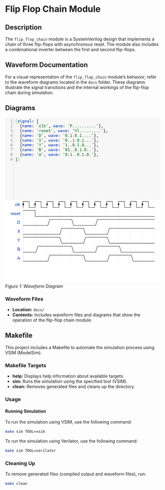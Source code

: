 # Flip Flop Chain Module

## Description

The `flip_flop_chain` module is a SystemVerilog design that implements a chain of three flip-flops with asynchronous reset. The module also includes a combinational inverter between the first and second flip-flops.

## Waveform Documentation

For a visual representation of the `flip_flop_chain` module’s behavior, refer to the waveform diagrams located in the `docs` folder. These diagrams illustrate the signal transitions and the internal workings of the flip-flop chain during simulation.

## Diagrams

![Val Ready Protocol Diagram](docs/Waveform.png)  
*Figure 1: Waveform Diagram*


### Waveform Files

- **Location:** `docs/`
- **Contents:** Includes waveform files and diagrams that show the operation of the flip-flop chain module.

## Makefile

This project includes a Makefile to automate the simulation process using VSIM (ModelSim).

### Makefile Targets

- **help:** Displays help information about available targets.
- **sim:** Runs the simulation using the specified tool (VSIM).
- **clean:** Removes generated files and cleans up the directory.

### Usage

#### Running Simulation

To run the simulation using VSIM, use the following command:

```bash
make sim TOOL=vsim
```

To run the simulation using Verilator, use the following command:

```bash
make sim TOOL=verilator
```


### Cleaning Up

To remove generated files (compiled output and waveform files), run:

```bash
make clean
```



